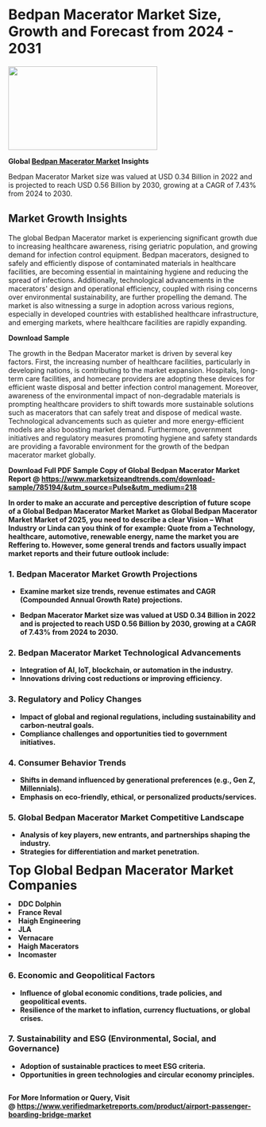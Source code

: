 <H1>Bedpan Macerator Market Size, Growth and Forecast from 2024 - 2031</H1><img class="aligncenter size-medium wp-image-584254" src="https://thirdeyenews.in/wp-content/uploads/2024/09/Global-Market-Research-300x168.jpeg" alt="" width="300" height="168" /><p><strong>Global&nbsp;<a href="https://www.marketsizeandtrends.com/download-sample/785194/&amp;utm_source=Pulse&amp;utm_medium=218">Bedpan Macerator Market</a> Insights</strong></p><p>Bedpan Macerator Market size was valued at USD 0.34 Billion in 2022 and is projected to reach USD 0.56 Billion by 2030, growing at a CAGR of 7.43% from 2024 to 2030.</p><p><h2>Market Growth Insights</h2> <p>The global Bedpan Macerator market is experiencing significant growth due to increasing healthcare awareness, rising geriatric population, and growing demand for infection control equipment. Bedpan macerators, designed to safely and efficiently dispose of contaminated materials in healthcare facilities, are becoming essential in maintaining hygiene and reducing the spread of infections. Additionally, technological advancements in the macerators' design and operational efficiency, coupled with rising concerns over environmental sustainability, are further propelling the demand. The market is also witnessing a surge in adoption across various regions, especially in developed countries with established healthcare infrastructure, and emerging markets, where healthcare facilities are rapidly expanding.</p> <p><strong>Download Sample</strong></p> <p>The growth in the Bedpan Macerator market is driven by several key factors. First, the increasing number of healthcare facilities, particularly in developing nations, is contributing to the market expansion. Hospitals, long-term care facilities, and homecare providers are adopting these devices for efficient waste disposal and better infection control management. Moreover, awareness of the environmental impact of non-degradable materials is prompting healthcare providers to shift towards more sustainable solutions such as macerators that can safely treat and dispose of medical waste. Technological advancements such as quieter and more energy-efficient models are also boosting market demand. Furthermore, government initiatives and regulatory measures promoting hygiene and safety standards are providing a favorable environment for the growth of the bedpan macerator market globally.</p> <p><strong></p><p><span class=""><strong>Download Full PDF Sample Copy of Global Bedpan Macerator Market Report</strong> @ <a href="https://www.marketsizeandtrends.com/download-sample/785194/&amp;utm_source=Pulse&amp;utm_medium=218" target="_blank">https://www.marketsizeandtrends.com/download-sample/785194/&amp;utm_source=Pulse&amp;utm_medium=218</a></span></p><p>In order to make an accurate and perceptive description of future scope of a Global&nbsp;Bedpan Macerator Market Market as Global&nbsp;Bedpan Macerator Market Market of 2025, you need to describe a clear Vision &ndash; What Industry or Linda can you think of for example: Quote from a Technology, healthcare, automotive, renewable energy, name the market you are Reffering to. However, some general trends and factors usually impact market reports and their future outlook include:</p><h3>1.&nbsp;<strong>Bedpan Macerator Market Growth Projections</strong></h3><ul><li>Examine market size trends, revenue estimates and CAGR (Compounded Annual Growth Rate) projections.</li><li><p>Bedpan Macerator Market size was valued at USD 0.34 Billion in 2022 and is projected to reach USD 0.56 Billion by 2030, growing at a CAGR of 7.43% from 2024 to 2030.</p></li></ul><h3>2.&nbsp;<strong>Bedpan Macerator Market Technological Advancements</strong></h3><ul><li>Integration of AI, IoT, blockchain, or automation in the industry.</li><li>Innovations driving cost reductions or improving efficiency.</li></ul><h3>3.&nbsp;<strong>Regulatory and Policy Changes</strong></h3><ul><li>Impact of global and regional regulations, including sustainability and carbon-neutral goals.</li><li>Compliance challenges and opportunities tied to government initiatives.</li></ul><h3>4.&nbsp;<strong>Consumer Behavior Trends</strong></h3><ul><li>Shifts in demand influenced by generational preferences (e.g., Gen Z, Millennials).</li><li>Emphasis on eco-friendly, ethical, or personalized products/services.</li></ul><h3>5.&nbsp;<strong>Global Bedpan Macerator Market Competitive Landscape</strong></h3><ul><li>Analysis of key players, new entrants, and partnerships shaping the industry.</li><li>Strategies for differentiation and market penetration.</li></ul><p data-pm-slice="1 1 []"><span style="color: inherit; font-family: inherit; font-size: 25px;">Top Global Bedpan Macerator Market Companies</span></p><div class="" data-test-id=""><p><li>DDC Dolphin</li><li> France Reval</li><li> Haigh Engineering</li><li> JLA</li><li> Vernacare</li><li> Haigh Macerators</li><li> Incomaster</li></p></div><h3>6.&nbsp;<strong>Economic and Geopolitical Factors</strong></h3><ul><li>Influence of global economic conditions, trade policies, and geopolitical events.</li><li>Resilience of the market to inflation, currency fluctuations, or global crises.</li></ul><h3>7.&nbsp;<strong>Sustainability and ESG (Environmental, Social, and Governance)</strong></h3><ul><li>Adoption of sustainable practices to meet ESG criteria.</li><li>Opportunities in green technologies and circular economy principles.</li></ul><h2><strong style="font-size: 14px;">For More Information or Query, Visit @&nbsp;</strong><a style="background-color: #ffffff; font-size: 14px;" href="https://www.marketsizeandtrends.com/report/bedpan-macerator-market/" target="_blank">https://www.verifiedmarketreports.com/product/airport-passenger-boarding-bridge-market</a></h2>
